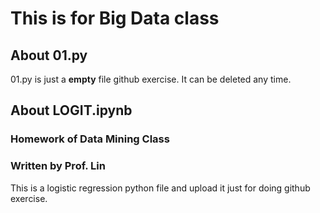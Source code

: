 # This is for Big Data class
## About 01.py
01.py is just a **empty** file github exercise. It can be deleted any time.

## About LOGIT.ipynb
### Homework of Data Mining Class
### Written by Prof. Lin
This is a logistic regression python file and upload it just for doing github exercise. 
